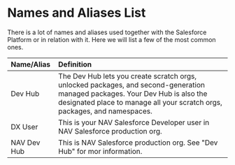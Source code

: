 # Names and Aliases List

There is a lot of names and aliases used together with the Salesforce Platform or in relation with it. Here we will list a few of the most common ones.

| Name/Alias     | Definition                                                                        |
|:------------   |:----------------------------------------------------------------------------------|
| Dev Hub        | The Dev Hub lets you create scratch orgs, unlocked packages, and second-generation managed packages. Your Dev Hub is also the designated place to manage all your scratch orgs, packages, and namespaces. |
| DX User        | This is your NAV Salesforce Developer user in NAV Salesforce production org.      |
| NAV Dev Hub    | This is NAV Salesforce production org. See "Dev Hub" for mor information.         |

